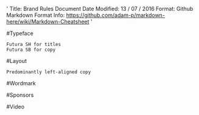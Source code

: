  
' 
	Title:					Brand Rules Document
	Date Modified:	13 / 07 / 2016
	Format:					Github Markdown
	Format Info:		https://github.com/adam-p/markdown-here/wiki/Markdown-Cheatsheet
'

#Typeface

	Futura SH for titles
	Futura SB for copy

  #Layout

	Predominantly left-aligned copy

  #Wordmark

  #Sponsors

  #Video